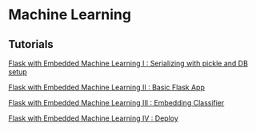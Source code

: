 Machine Learning
================================

Tutorials
---------

[Flask with Embedded Machine Learning I : Serializing with pickle and DB setup](http://www.bogotobogo.com/python/Flask/Python_Flask_Embedding_Machine_Learning_1.php)

[Flask with Embedded Machine Learning II : Basic Flask App](http://www.bogotobogo.com/python/Flask/Python_Flask_Embedding_Machine_Learning_2.php)

[Flask with Embedded Machine Learning III : Embedding Classifier](http://www.bogotobogo.com/python/Flask/Python_Flask_Embedding_Machine_Learning_3.php) 

[Flask with Embedded Machine Learning IV : Deploy](http://www.bogotobogo.com/python/Flask/Python_Flask_Embedding_Machine_Learning_4.php) 

